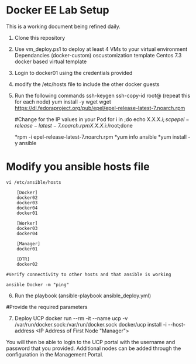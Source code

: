 # Docker EE Lab Setup

This is a working document being refined daily.

1. Clone this repository
2. Use vm_deploy.ps1 to deploy at least 4 VMs to your virtual environment
	Dependancies (docker-custom) oscustomization template
	Centos 7.3 docker based virtual template

3. Login to docker01 using the credentials provided
4. modify the /etc/hosts file to include the other docker guests
5. Run the following commands
	ssh-keygen
	ssh-copy-id root@<docker node name> (repeat this for each node)
	yum install -y wget
	wget https://dl.fedoraproject.org/pub/epel/epel-release-latest-7.noarch.rpm
	
	#Change for the IP values in your Pod
	for i in <last octet>;do echo X.X.X.$i;scp epel-release-latest-7.noarch.rpm X.X.X.$i:/root;done
	
	*rpm -i epel-release-latest-7.noarch.rpm
	*yum info ansible
	*yum install -y ansible
	
# Modify you ansible hosts file 
	
	vi /etc/ansible/hosts
		
		[Docker]
		docker02
		docker03
		docker04
		docker01
		
		[Worker]
		docker03
		docker04

		[Manager]
		docker01

		[DTR]
		docker02

	#Verify connectivity to other hosts and that ansible is working
	
	ansible Docker -m "ping"

6.  Run the playbook (ansible-playbook ansible_deploy.yml)

#Provide the required parameters

7.  Deploy UCP
	docker run --rm -it --name ucp -v /var/run/docker.sock:/var/run/docker.sock docker/ucp install -i --host-address <IP Address of First Node "Manager">

You will then be able to login to the UCP portal with the username and password that you provided.
Additional nodes can be added through the configuration in the Management Portal.


